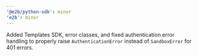 ```yaml
---
'@e2b/python-sdk': minor
'e2b': minor
---
```


Added Templates SDK, error classes, and fixed authentication error handling to properly raise `AuthenticationError` instead of `SandboxError` for 401 errors.
